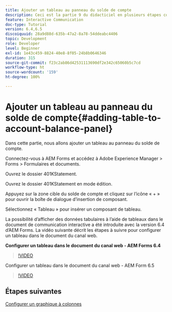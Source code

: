 ```yaml
---
title: Ajouter un tableau au panneau du solde de compte
description: Ceci est la partie 9 du didacticiel en plusieurs étapes consacré à la création de votre premier document de communication interactive. Dans cette partie, nous allons ajouter un tableau au panneau du solde de compte.
feature: Interactive Communication
doc-type: Tutorial
version: 6.4,6.5
discoiquuid: 28a9d88d-635b-47a2-8a78-54ddeabc4406
topic: Development
role: Developer
level: Beginner
exl-id: 1e43c459-8824-40e8-8f05-24b8b0646346
duration: 315
source-git-commit: f23c2ab86d42531113690df2e342c65060b5c7cd
workflow-type: ht
source-wordcount: '159'
ht-degree: 100%

---
```


# Ajouter un tableau au panneau du solde de compte{#adding-table-to-account-balance-panel}

Dans cette partie, nous allons ajouter un tableau au panneau du solde de compte.

Connectez-vous à AEM Forms et accédez à Adobe Experience Manager > Forms > Formulaires et documents.

Ouvrez le dossier 401KStatement.

Ouvrez le dossier 401KStatement en mode édition.

Appuyez sur la zone cible du solde de compte et cliquez sur l’icône « + » pour ouvrir la boîte de dialogue d’insertion de composant.

Sélectionnez « Tableau » pour insérer un composant de tableau.

La possibilité d’afficher des données tabulaires à l’aide de tableaux dans le document de communication interactive a été introduite avec la version 6.4 d’AEM Forms. La vidéo suivante décrit les étapes à suivre pour configurer un tableau dans le document du canal web.

**Configurer un tableau dans le document du canal web - AEM Forms 6.4**

>[!VIDEO](https://video.tv.adobe.com/v/22360?quality=12&learn=on)

Configurer un tableau dans le document du canal web - AEM Form 6.5

>[!VIDEO](https://video.tv.adobe.com/v/27847?quality=12&learn=on)

## Étapes suivantes

[Configurer un graphique à colonnes](./partten.md)
